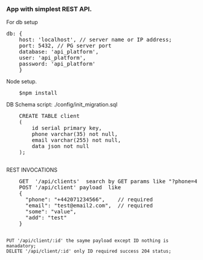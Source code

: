 <h3>App with simplest REST API.</h3>
<p>
For db setup
</p>
<pre>db: {
    host: 'localhost', // server name or IP address;
    port: 5432, // PG server port
    database: 'api_platform',
    user: 'api_platform',
    password: 'api_platform'
    }
</pre>



<p>
    Node setup.
</p>
<pre>
    $npm install
</pre>



<p>
    DB Schema script: ./config/init_migration.sql
</p>
<pre>
    CREATE TABLE client
    (
    	id serial primary key,
    	phone varchar(35) not null,
    	email varchar(255) not null,
    	data json not null
    );

</pre>

<p>
    REST INVOCATIONS
</p>
<pre>
    GET  '/api/clients'  search by GET params like "?phone=442071234567"
    POST '/api/client' payload  like
    {
      "phone": "+442071234566",    // required
      "email": "test@email2.com",  // required
      "some": "value",
      "add": "test"
    }

    PUT '/api/client/:id' the sayme payload except ID nothing is manadatory;
    DELETE '/api/client/:id' only ID required success 204 status;
</pre>

